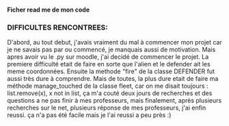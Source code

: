 
#### Ficher read me de mon code

###  DIFFICULTES RENCONTREES:
D'abord, au tout debut, j'avais vraiment du mal à commencer mon projet car je ne savais pas par ou commencé, je manquais aussi de motivation.
Mais apres avoir vu le .py sur moodle, j'ai decidé de commencer le projet. 
La premiere difficulté etait de faire en sorte que l'alien et le defender ait les meme 
coordonnées. 
Ensuite la methode "fire"  de la classe DEFENDER fut aussi très dure à comprendre.
Mais de toutes, la plus dure  etait de faire ma méthode manage_touched de la classe fleet, car on me disait toujours : list.remove(x),  x not in list, ça m'a couté deux jours de recherches et des questions a ne pas finir à mes professeurs, mais finalement, après plusieurs recherches sur le net, plusieurs réponse de mes professeurs, j'ai enfin reussi.
ça n'a pas été facile mais je l'ai reussi a peu près :)
